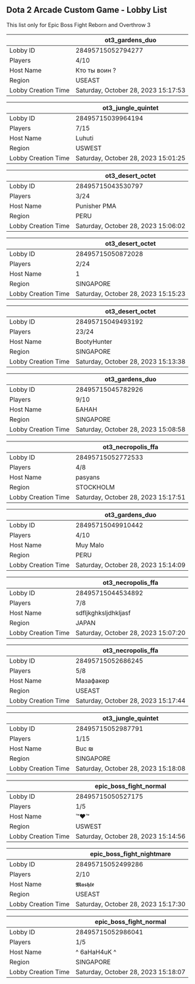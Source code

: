 ## Dota 2 Arcade Custom Game - Lobby List

This list only for Epic Boss Fight Reborn and Overthrow 3

|  | ot3_gardens_duo |
| ------ | ------ |
| Lobby ID | 28495715052794277 |
| Players | 4/10 |
| Host Name | Кто ты воин ? |
| Region | USEAST |
| Lobby Creation Time | Saturday, October 28, 2023 15:17:53 |


|  | ot3_jungle_quintet |
| ------ | ------ |
| Lobby ID | 28495715039964194 |
| Players | 7/15 |
| Host Name | Luhuti |
| Region | USWEST |
| Lobby Creation Time | Saturday, October 28, 2023 15:01:25 |


|  | ot3_desert_octet |
| ------ | ------ |
| Lobby ID | 28495715043530797 |
| Players | 3/24 |
| Host Name | Punisher PMA |
| Region | PERU |
| Lobby Creation Time | Saturday, October 28, 2023 15:06:02 |


|  | ot3_desert_octet |
| ------ | ------ |
| Lobby ID | 28495715050872028 |
| Players | 2/24 |
| Host Name | 1 |
| Region | SINGAPORE |
| Lobby Creation Time | Saturday, October 28, 2023 15:15:23 |


|  | ot3_desert_octet |
| ------ | ------ |
| Lobby ID | 28495715049493192 |
| Players | 23/24 |
| Host Name | BootyHunter |
| Region | SINGAPORE |
| Lobby Creation Time | Saturday, October 28, 2023 15:13:38 |


|  | ot3_gardens_duo |
| ------ | ------ |
| Lobby ID | 28495715045782926 |
| Players | 9/10 |
| Host Name | БАНАН |
| Region | SINGAPORE |
| Lobby Creation Time | Saturday, October 28, 2023 15:08:58 |


|  | ot3_necropolis_ffa |
| ------ | ------ |
| Lobby ID | 28495715052772533 |
| Players | 4/8 |
| Host Name | pasyans |
| Region | STOCKHOLM |
| Lobby Creation Time | Saturday, October 28, 2023 15:17:51 |


|  | ot3_gardens_duo |
| ------ | ------ |
| Lobby ID | 28495715049910442 |
| Players | 4/10 |
| Host Name | Muy Malo |
| Region | PERU |
| Lobby Creation Time | Saturday, October 28, 2023 15:14:09 |


|  | ot3_necropolis_ffa |
| ------ | ------ |
| Lobby ID | 28495715044534892 |
| Players | 7/8 |
| Host Name | sdfljkghksljdhkljasf |
| Region | JAPAN |
| Lobby Creation Time | Saturday, October 28, 2023 15:07:20 |


|  | ot3_necropolis_ffa |
| ------ | ------ |
| Lobby ID | 28495715052686245 |
| Players | 5/8 |
| Host Name | Мазафакер |
| Region | USEAST |
| Lobby Creation Time | Saturday, October 28, 2023 15:17:44 |


|  | ot3_jungle_quintet |
| ------ | ------ |
| Lobby ID | 28495715052987791 |
| Players | 1/15 |
| Host Name | Buc  ₪ |
| Region | SINGAPORE |
| Lobby Creation Time | Saturday, October 28, 2023 15:18:08 |


|  | epic_boss_fight_normal |
| ------ | ------ |
| Lobby ID | 28495715050527175 |
| Players | 1/5 |
| Host Name | ™♥™ |
| Region | USWEST |
| Lobby Creation Time | Saturday, October 28, 2023 15:14:56 |


|  | epic_boss_fight_nightmare |
| ------ | ------ |
| Lobby ID | 28495715052499286 |
| Players | 2/10 |
| Host Name | 𝕸𝖆𝖘𝖍𝖑𝖊 |
| Region | USEAST |
| Lobby Creation Time | Saturday, October 28, 2023 15:17:30 |


|  | epic_boss_fight_normal |
| ------ | ------ |
| Lobby ID | 28495715052986041 |
| Players | 1/5 |
| Host Name | ^ 6aHaH4uK ^ |
| Region | SINGAPORE |
| Lobby Creation Time | Saturday, October 28, 2023 15:18:07 |


